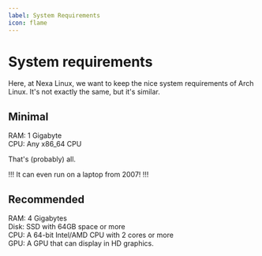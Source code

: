 ```yaml
---
label: System Requirements
icon: flame
---
```


# System requirements

Here, at Nexa Linux, we want to keep the nice system requirements of Arch Linux. It's not exactly the same, but it's similar.

## Minimal

RAM: 1 Gigabyte
<br>
CPU: Any x86_64 CPU

That's (probably) all.

!!!
It can even run on a laptop from 2007!
!!!

## Recommended

RAM: 4 Gigabytes
<br>
Disk: SSD with 64GB space or more
<br>
CPU: A 64-bit Intel/AMD CPU with 2 cores or more
<br>
GPU: A GPU that can display in HD graphics.
